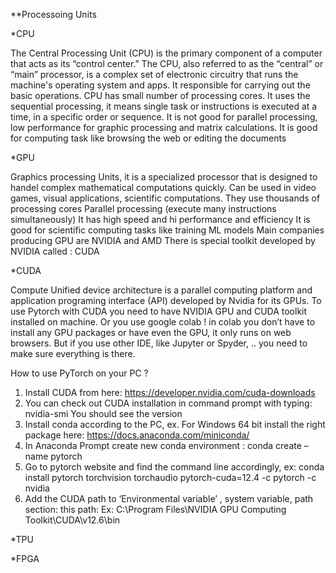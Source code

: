 **Processoing Units

*CPU

The Central Processing Unit (CPU) is the primary component of a computer that acts as its “control center.” The CPU, also referred to as the “central” or “main” processor, is a complex set of electronic circuitry that runs the machine's operating system and apps. It responsible for carrying out the basic operations. 
CPU has small number of processing cores. 
It uses the sequential processing, it means single task or instructions is executed at a time, in a specific order or sequence. 
It is not good for parallel processing, low performance for graphic processing and matrix calculations.
It is good for computing task like browsing the web or editing the documents


*GPU

Graphics processing Units, it is a specialized processor that is designed to handel complex mathematical computations quickly. Can be used in video games, visual applications, scientific computations. 
They use thousands of processing cores
Parallel processing (execute many instructions simultaneously)
It has high speed and hi performance and efficiency
It is good for scientific computing tasks like training ML models
Main companies producing GPU are NVIDIA and AMD
There is special toolkit developed by NVIDIA called : CUDA

*CUDA

Compute Unified device architecture is a parallel computing platform and application programing interface (API) developed by Nvidia for its GPUs. To use Pytorch with CUDA you need to have NVIDIA GPU and CUDA toolkit installed on machine. Or you use google colab ! in colab you don’t have to install any GPU packages or have even the GPU, it only runs on web browsers.
But if you use other IDE, like Jupyter or Spyder, .. you need to make sure everything is there. 

How to use PyTorch on your PC ? 
1.	Install CUDA from here: https://developer.nvidia.com/cuda-downloads
2.	You can check out CUDA installation in command prompt with typing: nvidia-smi
You should see the version
3.	Install conda according to the PC, ex. For Windows 64 bit install the right package here: https://docs.anaconda.com/miniconda/
4.	In Anaconda Prompt create new conda environment : conda create –name pytorch
5.	Go to pytorch website and find the command line accordingly, ex:
conda install pytorch torchvision torchaudio pytorch-cuda=12.4 -c pytorch -c nvidia
6.	Add the CUDA path to ‘Environmental variable’ , system variable, path section: this path: Ex: C:\Program Files\NVIDIA GPU Computing Toolkit\CUDA\v12.6\bin


*TPU

*FPGA

